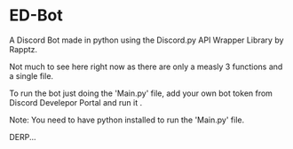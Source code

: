 # ED-Bot
A Discord Bot made in python using the Discord.py API Wrapper Library by Rapptz.

Not much to see here right now as there are only a measly 3 functions and a single file.

To run the bot just doing the 'Main.py' file, add your own bot token from Discord Develepor Portal and run it .

Note: You need to have python installed to run the 'Main.py' file.

DERP...

